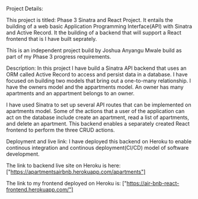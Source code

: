 
Project Details:

This project is titled: Phase 3 Sinatra and React Project. It entails the building of a web basic Application Programming Interface(API) with Sinatra and Active Record. It the building of a backend that will support a React frontend that is I have built seprately. 

This is an independent project build by Joshua Anyangu Mwale build as part of my Phase 3 progress requirements. 

Description:
In this project I have build a Sinatra API backend that uses an ORM called Active Record to access and persist data in a database. I have focused on building two models that bring out a one-to-many relationship. I have the owners model and  the appartments model. An owner has many apartments and an appartment belongs  to an owner. 

I have used Sinatra to set up several API routes that can be implemented on apartments model. Some of the actions that a user of the application can act on the database include create an apartment, read a list of apartments, and delete an apartment. This backend enables a separately created React frontend to perform the three CRUD actions. 

Deployment and live link:
I have deployed this backend on Heroku to enable continous integration and continous deployment(CI/CD) model of software development. 

The link to backend live site on Heroku is here: ["https://apartmentsairbnb.herokuapp.com/apartments"]

The link to my frontend deployed on Heroku is: ["https://air-bnb-react-frontend.herokuapp.com/"]

